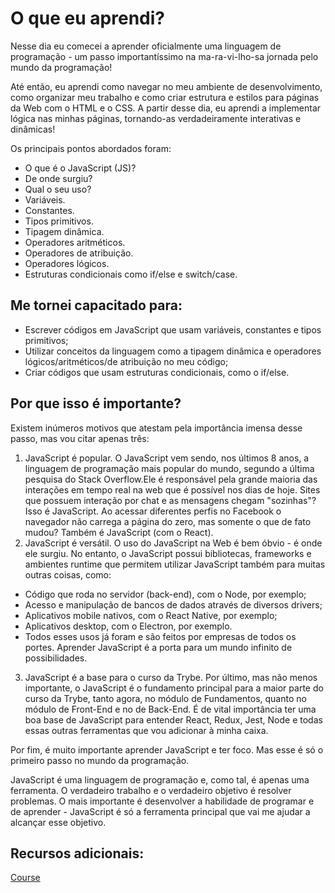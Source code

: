 # O que eu aprendi?

Nesse dia eu comecei a aprender oficialmente uma linguagem de programação - um passo importantíssimo na ma-ra-vi-lho-sa jornada pelo mundo da programação!

Até então, eu aprendi como navegar no meu ambiente de desenvolvimento, como organizar meu trabalho e como criar estrutura e estilos para páginas da Web com o HTML e o CSS. A partir desse dia, eu aprendi a implementar lógica nas minhas páginas, tornando-as verdadeiramente interativas e dinâmicas!

Os principais pontos abordados foram:
- O que é o JavaScript (JS)?
- De onde surgiu?
- Qual o seu uso?
- Variáveis.
- Constantes.
- Tipos primitivos.
- Tipagem dinâmica.
- Operadores aritméticos.
- Operadores de atribuição.
- Operadores lógicos.
- Estruturas condicionais como if/else e switch/case.

## Me tornei capacitado para:

- Escrever códigos em JavaScript que usam variáveis, constantes e tipos primitivos;
- Utilizar conceitos da linguagem como a tipagem dinâmica e operadores lógicos/aritméticos/de atribuição no meu código;
- Criar códigos que usam estruturas condicionais, como o if/else.

## Por que isso é importante?

Existem inúmeros motivos que atestam pela importância imensa desse passo, mas vou citar apenas três:
1. JavaScript é popular. O JavaScript vem sendo, nos últimos 8 anos, a linguagem de programação mais popular do mundo, segundo a última pesquisa do Stack Overflow.Ele é responsável pela grande maioria das interações em tempo real na web que é possível nos dias de hoje. Sites que possuem interação por chat e as mensagens chegam "sozinhas"? Isso é JavaScript. Ao acessar diferentes perfis no Facebook o navegador não carrega a página do zero, mas somente o que de fato mudou? Também é JavaScript (com o React).
2. JavaScript é versátil. O uso do JavaScript na Web é bem óbvio - é onde ele surgiu. No entanto, o JavaScript possui bibliotecas, frameworks e ambientes runtime que permitem utilizar JavaScript também para muitas outras coisas, como:
  - Código que roda no servidor (back-end), com o Node, por exemplo;
  - Acesso e manipulação de bancos de dados através de diversos drivers;
  - Aplicativos mobile nativos, com o React Native, por exemplo;
  - Aplicativos desktop, com o Electron, por exemplo.
  - Todos esses usos já foram e são feitos por empresas de todos os portes. Aprender JavaScript é a porta para um mundo infinito de possibilidades.
3. JavaScript é a base para o curso da Trybe. Por último, mas não menos importante, o JavaScript é o fundamento principal para a maior parte do curso da Trybe, tanto agora, no módulo de Fundamentos, quanto no módulo de Front-End e no de Back-End. É de vital importância ter uma boa base de JavaScript para entender React, Redux, Jest, Node e todas essas outras ferramentas que vou adicionar à minha caixa.

Por fim, é muito importante aprender JavaScript e ter foco. Mas esse é só o primeiro passo no mundo da programação.

JavaScript é uma linguagem de programação e, como tal, é apenas uma ferramenta. O verdadeiro trabalho e o verdadeiro objetivo é resolver problemas. O mais importante é desenvolver a habilidade de programar e de aprender - JavaScript é só a ferramenta principal que vai me ajudar a alcançar esse objetivo.

## Recursos adicionais:

[Course](https://app.betrybe.com/course/fundamentals/introducao-a-javascript-e-logica-de-programacao/javascript-primeiros-passos/33d74e1e-05b9-4ce8-86e3-623c96afe64d/recursos-adicionais-opcional/c5b0d2b6-0193-4bfd-8a4e-00c2f36facfe?use_case=side_bar)
